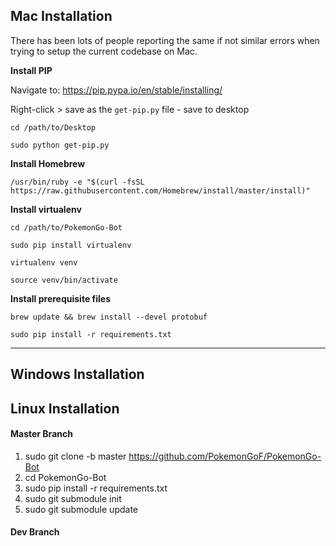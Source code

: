 ## Mac Installation
There has been lots of people reporting the same if not similar errors when trying to setup the current codebase on Mac.

**Install PIP**

Navigate to: https://pip.pypa.io/en/stable/installing/

Right-click > save as the `get-pip.py` file - save to desktop

`cd /path/to/Desktop`

`sudo python get-pip.py`

**Install Homebrew**

`/usr/bin/ruby -e "$(curl -fsSL https://raw.githubusercontent.com/Homebrew/install/master/install)"`


**Install virtualenv**

`cd /path/to/PokemonGo-Bot`

`sudo pip install virtualenv`

`virtualenv venv`

`source venv/bin/activate`

**Install prerequisite files**

`brew update && brew install --devel protobuf`

`sudo pip install -r requirements.txt`


***

## Windows Installation

## Linux Installation

#### Master Branch  
1. sudo git clone -b master https://github.com/PokemonGoF/PokemonGo-Bot
2. cd PokemonGo-Bot
3. sudo pip install -r requirements.txt
4. sudo git submodule init
5. sudo git submodule update

#### Dev Branch  